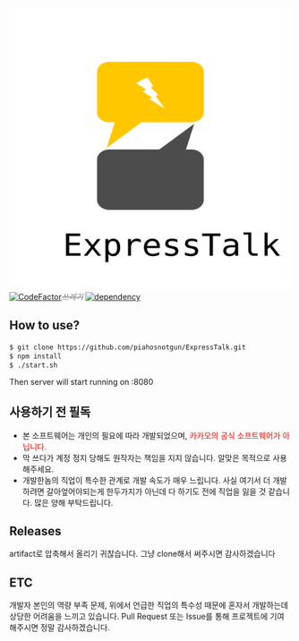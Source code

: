 ﻿![ExpressTalk](https://github.com/piahosnotgun/piahosnotgun.github.io/raw/main/images/projects/expresstalk.svg)
 <br>
[![CodeFactor](https://www.codefactor.io/repository/github/piahosnotgun/expresstalk/badge)](https://www.codefactor.io/repository/github/piahosnotgun/expresstalk)<font color='gray'>~~*쓰레기*~~</font>
[![dependency](https://img.shields.io/badge/node--kakao-4.4.0-blue)](https://github.com/storycraft/node-kakao)
## How to use?
```shell
$ git clone https://github.com/piahosnotgun/ExpressTalk.git
$ npm install
$ ./start.sh 
```
Then server will start running  on :8080
## 사용하기 전 필독
- 본 소프트웨어는 개인의 필요에 따라 개발되었으며, <font color='red'>카카오의 공식 소프트웨어가 아닙니다. </font>
- 막 쓰다가 계정 정지 당해도 원작자는 책임을 지지 않습니다. 알맞은 목적으로 사용해주세요.
- 개발한놈의 직업이 특수한 관계로 개발 속도가 매우 느립니다. 사실 여기서 더 개발하려면 갈아엎어야되는게 한두가지가 아닌데 다 하기도 전에 직업을 잃을 것 같습니다. 많은 양해 부탁드립니다.

## Releases
artifact로 압축해서 올리기 귀찮습니다. 그냥 clone해서 써주시면 감사하겠습니다

## ETC
개발자 본인의 역량 부족 문제, 위에서 언급한 직업의 특수성 때문에 혼자서 개발하는데 상당한 어려움을 느끼고 있습니다. Pull Request 또는 Issue를 통해 프로젝트에 기여해주시면 정말 감사하겠습니다.

